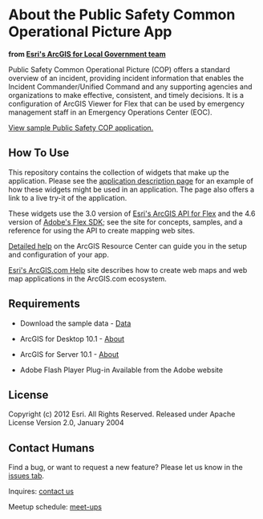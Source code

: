 About the Public Safety Common Operational Picture App
===================================================
**from [Esri's ArcGIS for Local Government team](http://resources.arcgis.com/en/communities/local-government/)**

Public Safety Common Operational Picture (COP) offers a standard overview of an incident, providing incident information that enables the Incident Commander/Unified Command and any supporting agencies and organizations to make effective, consistent, and timely decisions. It is a configuration of ArcGIS Viewer for Flex that can be used by emergency management staff in an Emergency Operations Center (EOC).

[View sample Public Safety COP application.](http://localgovtemplates2.esri.com/PublicSafetyCOP/index.html)

How To Use
----------

This repository contains the collection of widgets that make up the application. Please see the [application description page](http://www.arcgis.com/home/item.html?id=4d5a8964c9c54b07af7317b9c9ac86fd) for an example of how these widgets might be used in an application.  The page also offers a link to a live try-it of the application.

These widgets use the 3.0 version of [Esri's ArcGIS API for Flex](http://resources.arcgis.com/en/communities/flex-api/) and the 4.6 version of [Adobe's Flex SDK](http://www.adobe.com/devnet/flex/flex-sdk-download.html); see the site for concepts, samples, and a reference for using the API to create mapping web sites.

[Detailed help](http://resources.arcgis.com/en/help/localgovernment/10.1/index.html#/What_is_Public_Safety_Common_Operational_Picture_COP/028s0000001w000000/) on the ArcGIS Resource Center can guide you in the setup and configuration of your app.

[Esri's ArcGIS.com Help](http://resources.arcgis.com/en/help/arcgisonline/) site describes how to create web maps and web map applications in the ArcGIS.com ecosystem.

Requirements
------------

* Download the sample data - [Data](http://www.esri.com/)

* ArcGIS for Desktop 10.1 - [About](http://www.esri.com/software/arcgis/arcgis-for-desktop)

* ArcGIS for Server 10.1 - [About](http://www.esri.com/software/arcgis/arcgisserver)

* Adobe Flash Player Plug-in Available from the Adobe website

License
------------

Copyright (c) 2012 Esri. All Rights Reserved.
Released under Apache License Version 2.0, January 2004


Contact Humans
-------------

Find a bug, or want to request a new feature?  Please let us know in the [issues tab](https://github.com/Esri/public-safety-cop/issues).

Inquires: [contact us](http://www.esri.com/about-esri/contact)

Meetup schedule: [meet-ups](http://www.esri.com/events/dev-meetup/index.html)
